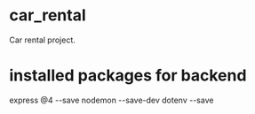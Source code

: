 # car_rental

Car rental project.

# installed packages for backend

express @4 --save
nodemon --save-dev
dotenv --save
